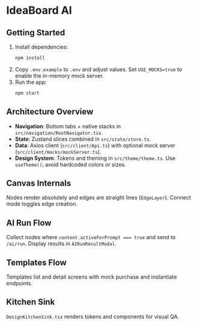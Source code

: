 # IdeaBoard AI

## Getting Started
1. Install dependencies:
   ```bash
   npm install
   ```
2. Copy `.env.example` to `.env` and adjust values. Set `USE_MOCKS=true` to enable the in-memory mock server.
3. Run the app:
   ```bash
   npm start
   ```

## Architecture Overview
- **Navigation**: Bottom tabs + native stacks in `src/navigation/RootNavigator.tsx`.
- **State**: Zustand slices combined in `src/state/store.ts`.
- **Data**: Axios client (`src/client/Api.ts`) with optional mock server (`src/client/mocks/mockServer.ts`).
- **Design System**: Tokens and theming in `src/theme/theme.ts`. Use `useTheme()`; avoid hardcoded colors or sizes.

## Canvas Internals
Nodes render absolutely and edges are straight lines (`EdgeLayer`). Connect mode toggles edge creation.

## AI Run Flow
Collect nodes where `content.activeForPrompt === true` and send to `/ai/run`. Display results in `AIRunResultModal`.

## Templates Flow
Templates list and detail screens with mock purchase and instantiate endpoints.

## Kitchen Sink
`DesignKitchenSink.tsx` renders tokens and components for visual QA.
